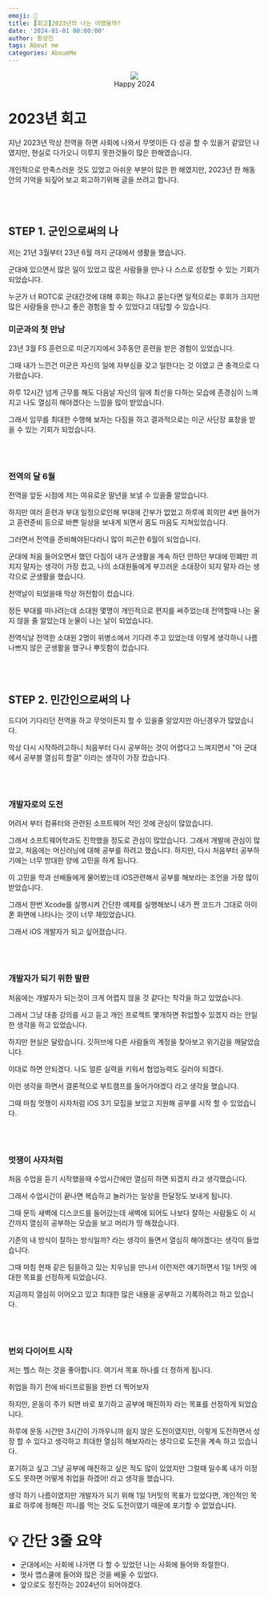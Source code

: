 ```yaml
---
emoji: 🎉
title: [회고]2023년의 나는 어땠을까?
date: '2024-01-01 00:00:00'
author: 황성진
tags: About me
categories: AboueMe
---
```

<p align="center">
  <img src="https://github.com/4T2F/ThinkBig/assets/120264964/6e0c20b0-947a-4422-81e0-b9696ee274e2"> <br>
  Happy 2024
</p>


# 2023년 회고
지난 2023년 막상 전역을 하면 사회에 나와서 무엇이든 다 성공 할 수 있을거 같았던 나였지만, 현실로 다가오니 이루지 못한것들이 많은 한해였습니다.

개인적으로 만족스러운 것도 있었고 아쉬운 부분이 많은 한 해였지만, 2023년 한 해동안의 기억을 되짚어 보고 회고하기위해 글을 쓰려고 합니다.

<br><br>

## STEP 1. 군인으로써의 나
저는 21년 3월부터 23년 6월 까지 군대에서 생활을 했습니다.

군대에 있으면서 많은 일이 있었고 많은 사람들을 만나 나 스스로 성장할 수 있는 기회가 되었습니다.

누군가 너 ROTC로 군대간것에 대해 후회는 하냐고 묻는다면 일적으로는 후회가 크지만 많은 사람들을 만나고 좋은 경험을 할 수 있었다고 대답할 수 있습니다.

### 미군과의 첫 만남

23년 3월 FS 훈련으로 미군기지에서 3주동안 훈련을 받은 경험이 있었습니다.

그때 내가 느낀건 미군은 자신의 일에 자부심을 갖고 일한다는 것 이였고 큰 충격으로 다가왔습니다.

하루 12시간 넘게 근무를 해도 다음날 자신의 일에 최선을 다하는 모습에 존경심이 느껴지고 나도 열심히 해야겠다는 느낌을 많이 받았습니다.

그래서 임무를 최대한 수행해 보자는 다짐을 하고 결과적으로는 미군 사단장 표창을 받을 수 있는 기회가 되었습니다.

<br><br>

### 전역의 달 6월

전역을 앞둔 시점에 저는 여유로운 말년을 보낼 수 있을줄 알았습니다.

하지만 여러 훈련과 부대 일정으로인해 부대에 간부가 없었고 하루에 회의만 4번 들어가고 훈련준비 등으로 바쁜 일상을 보내게 되면서 몸도 마음도 지쳐있었습니다.

그러면서 전역을 준비해야된다라니 많이 피곤한 6월이 되었습니다.

군대에 처음 들어오면서 했던 다짐이 내가 군생활을 계속 하던 안하던 부대에 민폐만 끼치지 말자는 생각이 가장 컸고, 나의 소대원들에게 부끄러운 소대장이 되지 말자 라는 생각으로 군생활을 했습니다.

전역날이 되었을때 막상 허전함이 컸습니다.

정든 부대를 떠나려는데 소대원 몇명이 개인적으로 편지를 써주었는데 전역할때 나는 울지 않을 줄 알았는데 눈물이 나는 날이 되었습니다.

전역식날 전역한 소대원 2명이 위병소에서 기다려 주고 있었는데 이렇게 생각하니 나름 나쁘지 않은 군생활을 했구나 뿌듯함이 컸습니다.

<br><br>

## STEP 2. 민간인으로써의 나

드디어 기다리던 전역을 하고 무엇이든지 할 수 있을줄 알았지만 아닌경우가 많았습니다.

막상 다시 시작하려고하니 처음부터 다시 공부하는 것이 어렵다고 느껴지면서 "아 군대에서 공부블 열심히 할걸" 이라는 생각이 가장 컸습니다.

<br><br>

### 개발자로의 도전

어려서 부터 컴퓨터와 관련된 소프트웨어 적인 것에 관심이 많았습니다.

그래서 소프트웨어학과도 진학했을 정도로 관심이 많았습니다. 그래서 개발에 관심이 많았고, 처음에는 머신러닝에 대해 공부를 하려고 했습니다. 하지만, 다시 처음부터 공부하기에는 너무 방대한 양에 고민을 하게 됩니다.

이 고민을 학과 선배들에게 물어봤는데 iOS관련해서 공부를 해보라는 조언을 가장 많이 받았습니다.

그래서 한번 Xcode를 실행시켜 간단한 예제를 실행해보니 내가 짠 코드가 그대로 아이폰 화면에 나타나는 것이 너무 재밌었습니다.

그래서 iOS 개발자가 되고 싶어졌습니다.

<br><br>

### 개발자가 되기 위한 발판

처음에는 개발자가 되는것이 크게 어렵지 않을 것 같다는 착각을 하고 있었습니다.

그래서 그냥 대충 강의를 사고 듣고 개인 프로젝트 몇개하면 취업할수 있겠지 라는 안일한 생각을 하고 있었습니다.

하지만 현실은 달랐습니다. 깃허브에 다른 사람들의 계정을 찾아보고 위기감을 깨달았습니다.

이대로 하면 안되겠다. 나도 얼른 실력을 키워서 협업능력도 길러야 되겠다.

이런 생각을 하면서 결론적으로 부트캠프를 들어가야겠다 라고 생각을 했습니다.

그때 마침 멋쟁이 사자처럼 iOS 3기 모집을 보았고 지원해 공부를 시작 할 수 있었습니다.

<br><br>

### 멋쟁이 사자처럼

처음 수업을 듣기 시작했을때 수업시간에만 열심히 하면 되겠지 라고 생각했습니다.

그래서 수업시간이 끝나면 복습하고 놀러가는 일상을 한달정도 보내게 됩니다.

그때 문득 새벽에 디스코드를 들어갔는데 새벽에 되어도 나보다 잘하는 사람들도 이 시간까지 열심히 공부하는 모습을 보고 머리가 띵 해졌습니다.

기존의 내 방식이 잘하는 방식일까? 라는 생각이 들면서 열심히 해야겠다는 생각이 들었습니다.

그때 마침 현재 같은 팀을하고 있는 치우님을 만나서 이런저런 얘기하면서 1일 1커밋 에 대한 목표를 선정하게 되었습니다.

지금까지 열심히 이어오고 있고 최대한 많은 내용을 공부하고 기록하려고 하고 있습니다.

<br><br>

### 번외 다이어트 시작

저는 헬스 하는 것을 좋아합니다. 여기서 목표 하나를 더 정하게 됩니다.

취업을 하기 전에 바디프로필을 한번 더 찍어보자

하지만, 운동이 주가 되면 바로 포기하고 공부에 매진하자 라는 목표를 선정하게 되었습니다.

하루에 운동 시간만 3시간이 가까우니까 쉽지 않은 도전이였지만, 이렇게 도전하면서 성장 할 수 있다고 생각하고 최대한 열심히 해보자라는 생각으로 도전을 계속 하고 있습니다.

포기하고 싶고 그냥 공부에 매진하고 싶은 적도 많이 있었지만 그럴때 일수록 내가 이정도도 못하면 어떻게 취업을 하겠어! 라고 생각을 했습니다.

생각 하기 나름이였지만 개발자가 되기 위해 1일 1커밋의 목표가 있었다면,
개인적인 목표로 하루에 정해진 끼니를 먹는 것도 도전이였기 때문에
포기할 수 없었습니다.

# 💡 간단 3줄 요약

- 군대에서는 사회에 나가면 다 할 수 있었던 나는 사회에 들어와 좌절한다.
- 멋사 앱스쿨에 들어와 많은 것을 배울 수 있었다.
- 앞으로도 정진하는 2024년이 되어야겠다.


<br><br>

```toc
```